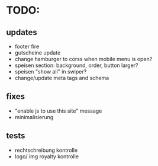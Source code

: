 # TODO:

## updates

- footer fire
- gutscheine update
- change hamburger to corss when mobile menu is open?
- speisen section: background, order, button larger?
- speisen "show all" in swiper?
- change/update meta tags and schema

## fixes

- "enable js to use this site" message
- minimalisierung

## tests

- rechtschreibung kontrolle
- logo/ img royalty kontrolle
